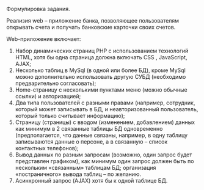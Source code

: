 
Формулировка задания.

Реализия web – приложение банка, позволяющее пользователям открывать счета и получать банковские карточки своих счетов.

Web-приложение включает:
1.	Набор динамических страниц PHP с использованием технологий HTML, хотя бы одна страница должна включать CSS , JavaScript, AJAX; 
2.	Несколько таблиц в MySql (в одной или более БД), кроме MySql можно дополнительно использовать другую СУБД (необходимо предварительно согласовать); 
3.	Home-страницу с несколькими пунктами меню (можно обычные ссылки) и авторизацией; 
4.	Два типа пользователей с разными правами (например, сотрудник, который может записывать в БД, и неавторизованный пользователь, который только считывает информацию); 
5.	Страницу (страницы) с вводом (изменением, добавлением) данных как минимум в 2 связанные таблицы БД одновременно (предполагается, что данные связаны, например, в одну таблицу записываются данные о персоне, а в связанную – список контактных телефонов); 
6.	Вывод данных по разным запросам (возможно, один запрос будет представлен графиком), как минимум один запрос должен быть по нескольким «связанным» таблицам БД; организация «постраничного» вывода таблиц – по желанию. 
7.	Асинхронный запрос (AJAX) хотя бы к одной таблице БД.

